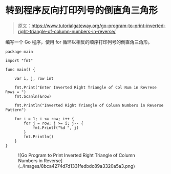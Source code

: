 # 转到程序反向打印列号的倒直角三角形

> 原文：<https://www.tutorialgateway.org/go-program-to-print-inverted-right-triangle-of-column-numbers-in-reverse/>

编写一个 Go 程序，使用 for 循环以相反的顺序打印列号的倒直角三角形。

```
package main

import "fmt"

func main() {

	var i, j, row int

	fmt.Print("Enter Inverted Right Triangle of Col Num in Revrese Rows = ")
	fmt.Scanln(&row)

	fmt.Println("Inverted Right Triangle of Column Numbers in Reverse Pattern")

	for i = 1; i <= row; i++ {
		for j = row; j >= i; j-- {
			fmt.Printf("%d ", j)
		}
		fmt.Println()
	}
}
```

<figure class="wp-block-image size-large">![Go Program to Print Inverted Right Triangle of Column Numbers in Reverse](../Images/8bca4274d7d1331fedbdc89a3320a5a3.png)</figure>